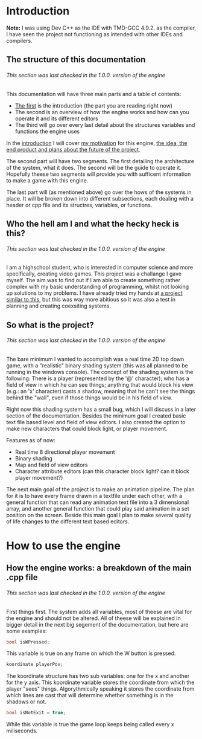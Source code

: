 # Introduction
**Note:** I was using Dev C++ as the IDE with TMD-GCC 4.9.2. as the compiler, I have seen the project not functioning as intended with other IDEs and compilers.
## The structure of this documentation
###### This section was last checked in the 1.0.0. version of the engine
This documentation will have three main parts and a table of contents:
* [The first](#introduction) is the introduction (the part you are reading right now)
* The second is an overview of how the engine works and how can you operate it and its different editors
* The third will go over every last detail about the structures variables and functions the engine uses

In the [introduction](#introduction) I will cover [my motivation](#who-the-hell-am-i-and-what-the-hecky-heck-is-this) for this engine, [the idea, the end product and plans about the future of the project](#so-what-is-the-project).

The second part will have two segments. The first detailing the architecture of the system, what it does. The second will be the guide to operate it. Hopefully theese two segments will provide you with sufficent information to make a game with this engine.

The last part will (as mentioned above) go over the hows of the systems in place. It will be broken down into different subsections, each dealing with a header or cpp file and its structres, variables, or functions.

## Who the hell am I and what the hecky heck is this?
###### This section was last checked in the 1.0.0. version of the engine
I am a highschool student, who is interested in computer science and more specifically, creating video games. This project was a challange I gave myself. The aim was to find out if I am able to create something rather complex with my basic understanding of programming, whilst not looking up solutions to my problems. I have already tried my hands at [a project similar to this](https://github.com/mmmuscus/Snake), but this was way more abitious so it was also a test in planning and creating coexsiting systems.

## So what is the project?
###### This section was last checked in the 1.0.0. version of the engine
The bare minimum I wanted to accomplish was a real time 2D top down game, with a "realistic" binary shading system (this was all planned to be running in the windows console). The concept of the shading system is the following: There is a player (represented by the '@' character); who has a field of view in which he can see things; anything that would block his view (e.g.: an 'x' character) casts a shadow, meaning that he can't see the things behind the "wall", even if those things would be in his field of view.

Right now this shading system has a small bug, which I will discuss in a later section of the documentation. Besides the minimum goal I created basic text file based level and field of view editors. I also created the option to make new characters that could block light, or player movement.

Features as of now:
* Real time 8 directional player movement
* Binary shading
* Map and field of view editors
* Character attribute editors (can this character block light? can it block player movement?)

The next main goal of the project is to make an animation pipeline. The plan for it is to have every frame drawn in a textfile under each other, with a general function that can read any animation text file into a 3 dimensional array, and another general function that could play said animation in a set position on the screen. Beside this main goal I plan to make several quality of life changes to the different text based editors.

# How to use the engine
## How the engine works: a breakdown of the main .cpp file
###### This section was last checked in the 1.0.0. version of the engine
First things first. The system adds all variables, most of theese are vital for the engine and should not be altered. All of theese will be explained in bigger detail in the next big segement of the documentation, but here are some examples:
```cpp
bool isWPressed;
```
This variable is true on any frame on which the W button is pressed.
```cpp
koordinate playerPov;
```
The koordinate structure has two sub variables: one for the x and another for the y axis. This koordinate variable stores the coordinate from which the player "sees" things. Algorythmically speaking it stores the coordinate from which lines are cast that will determine whether something is in the shadows or not.
```cpp
bool isNotExit = true;
```
While this variable is true the game loop keeps being called every x miliseconds. 
